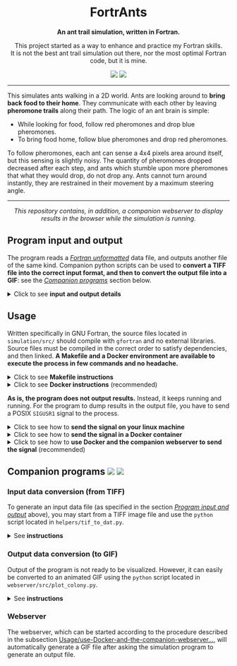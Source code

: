 <div align="center">

# FortrAnts

**An ant trail simulation, written in Fortran.**

This project started as a way to enhance and practice my Fortran skills.<br>
It is not the best ant trail simulation out there, nor the most optimal Fortran code, but it is mine.

![](https://img.shields.io/badge/programmed%20in-fortran-6B2002?style=for-the-badge&logo=fortran&labelColor=A7BFC1)
![](https://img.shields.io/badge/runs%20in-Docker-2496ED?style=for-the-badge&logo=docker&labelColor=A7BFC1)

</div>

---



This simulates ants walking in a 2D world. Ants are looking around to **bring back food to their home**. They communicate with each other by leaving **pheromone trails** along their path. The logic of an ant brain is simple:

- While looking for food, follow red pheromones and drop blue pheromones.
- To bring food home, follow blue pheromones and drop red pheromones.

To follow pheromones, each ant can sense a 4x4 pixels area around itself, but this sensing is slightly noisy. The quantity of pheromones dropped decreased after each step, and ants which stumble upon more pheromones that what they would drop, do not drop any. Ants cannot turn around instantly, they are restrained in their movement by a maximum steering angle.

---



<div align="center">

*This repository contains, in addition, a companion webserver to display results in the browser while the simulation is running.*

</div>



## Program input and output

The program reads a [*Fortran unformatted*](https://gcc.gnu.org/onlinedocs/gfortran/File-format-of-unformatted-sequential-files.html) data file, and outputs another file of the same kind. Companion python scripts can be used to **convert a TIFF file into the correct input format, and then to convert the output file into a GIF**: see the [*Companion programs*](#companion-scripts) section below.


<details><summary>Click to see <b>input and output details</b></summary>

### Input

The input file should contain the following entries, in this order:

| Type               | Name  | Meaning
|--------------------|-------|---------
| `integer`          | `Y`   | Size of the world map along Y coordinate
| `integer`          | `X`   | Size of the world map along X coordinate
| `integer(3, X, Y)` | `rgb` | A 2D array of RGB values describing the initial composition of the world map.

`integer` variables are coded on 32 bits (4 bytes); arrays are stored in Fortran order. Valid RGB values in the last entry are:

| Hex code     | Meaning
|--------------|---------
| `56, B9, 00` | Wall (ants cannot cross this pixel)
| `FF, FB, 5D` | Home (starting point of ants, and destination when they hold food)
| `5D, 61, FF` | Lake (ants walking in this pixel die) *not implemented, will be interpreted as a wall*


### Output

*TODO*

---
</details>



## Usage

Written specifically in GNU Fortran, the source files located in `simulation/src/` should compile with `gfortran` and no external libraries. Source files must be compiled in the correct order to satisfy dependencies, and then linked. **A Makefile and a Docker environment are available to execute the process in few commands and no headache.**

<details><summary>Click to see <b>Makefile instructions</b></summary><br>

If [`gfortran`](https://gcc.gnu.org/wiki/GFortran) is ready on your machine, running `make all` from within the `simulation/` directory should produce the binary: `simulation/.build/build_latest`. This binary is executable, and requires two arguments on the command line:

- A path to the input file
- A path to the output file (which will be appended, not overwritten)

In brief, assuming that `../assets/world.dat` and `/tmp/results/` exist:

    cd simulation
    make all
    .build/build_latest ../assets/world.dat /tmp/results/results.dat

---
</details>


<details><summary>Click to see <b>Docker instructions</b> (recommended)</summary><br>

If [Docker](https://www.docker.com/get-started/) and [docker-compose](https://docs.docker.com/compose/) are ready on your machine, then running `docker-compose up simu` from the root of the repository should set up containers to build and to run the simulation. As is, the Docker container expects an input file located at `assets/world.dat`, and dumps results in a Docker volume.

---
</details>


**As is, the program does not output results.** Instead, it keeps running and running. For the program to dump results in the output file, you have to send a POSIX `SIGUSR1` signal to the process.

<details><summary>Click to see how to <b>send the signal on your linux machine</b></summary><br>

1. Find the Process Identifier (PID) of the running simulation program
    - Run the command `ps aux | grep build_latest`
    - Extract the first (integer) number, which should be on the second field, *i.e.* `27276`
2. Send the signal with `kill -s SIGUSR1 27276`

---
</details>

<details><summary>Click to see how to <b>send the signal in a Docker container</b></summary><br>

`docker-compose kill -s SIGUSR1 simu`

---
</details>

<details><summary>Click to see how to <b>use Docker and the companion webserver to send the signal</b> (recommended)</summary><br>

1. `docker-compose up webserver`
2. Navigate your web browser to the Docker container's IP address, which appears in the terminal log (likely [`http://127.17.0.2:5000`](http://127.17.0.2:5000))
3. Click the `Generate` blue button on the web page

---
</details>



## Companion programs ![](https://img.shields.io/badge/PROGRAMMED%20IN-PYTHON-F7D14A?style=flat-square&logo=python&labelColor=A7BFC1) ![](https://img.shields.io/badge/RUNS%20IN-CONDA-44A833?style=flat-square&logo=anaconda&labelColor=A7BFC1)

### Input data conversion (from TIFF)

To generate an input data file (as specified in the section [*Program input and output*](#program-input-and-output) above), you may start from a TIFF image file and use the `python` script located in `helpers/tif_to_dat.py`.

<details><summary>See <b>instructions</b></summary><br>

This script runs with dependencies defined in `environment.yml`. If [`conda`](https://docs.conda.io/projects/conda/en/latest/user-guide/getting-started.html) and [`python`](https://www.python.org/about/gettingstarted/) are ready on your system, then the following commands should produce a valid input file for the simulation:

```
conda env create -f environment.yml -p ./.env
conda activate ./.env
python helpers/tif_to_dat.py assets/world.tif assets/world.dat
```

command line arguments for the script are:

- a path to a TIFF file, containing RGB pixels coloured as defined in the section [*Program input and output*](#program-input-and-output) above
- a path for the output *Fortran unformatted* file, which will serve as input for the simulation program

---
</details>

### Output data conversion (to GIF)

Output of the program is not ready to be visualized. However, it can easily be converted to an animated GIF using the `python` script located in `webserver/src/plot_colony.py`.

<details><summary>See <b>instructions</b></summary><br>

This script runs with dependencies defined in `environment.yml`. If [`conda`](https://docs.conda.io/projects/conda/en/latest/user-guide/getting-started.html) and [`python`](https://www.python.org/about/gettingstarted/) are ready on your system, then the following commands should produce a valid GIF file:

```
conda env create -f environment.yml -p ./.env
conda activate ./.env
python webserver/src/plot_colony.py /tmp/results/results.dat /tmp/results/results.gif
```

command line arguments for the script are:

- a path to a *Fortran unformatted* file, generated by the simulation program
- a path for the output GIF file

---
</details>

### Webserver

The webserver, which can be started according to the procedure described in the subsection [Usage/use-Docker-and-the-companion-webserver...](#usage), will automatically generate a GIF file after asking the simulation program to generate an output file.
